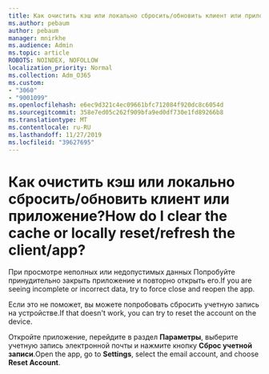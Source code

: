 ```yaml
---
title: Как очистить кэш или локально сбросить/обновить клиент или приложение?
ms.author: pebaum
author: pebaum
manager: mnirkhe
ms.audience: Admin
ms.topic: article
ROBOTS: NOINDEX, NOFOLLOW
localization_priority: Normal
ms.collection: Adm_O365
ms.custom:
- "3060"
- "9001099"
ms.openlocfilehash: e6ec9d321c4ec09661bfc712084f920dc8c6054d
ms.sourcegitcommit: 358e7ed05c262f909bfa9ed0df730e1fd89266b8
ms.translationtype: MT
ms.contentlocale: ru-RU
ms.lasthandoff: 11/27/2019
ms.locfileid: "39627695"
---
```

# <a name="how-do-i-clear-the-cache-or-locally-resetrefresh-the-clientapp"></a><span data-ttu-id="f8223-102">Как очистить кэш или локально сбросить/обновить клиент или приложение?</span><span class="sxs-lookup"><span data-stu-id="f8223-102">How do I clear the cache or locally reset/refresh the client/app?</span></span>

<span data-ttu-id="f8223-103">При просмотре неполных или недопустимых данных Попробуйте принудительно закрыть приложение и повторно открыть его.</span><span class="sxs-lookup"><span data-stu-id="f8223-103">If you are seeing incomplete or incorrect data, try to force close and reopen the app.</span></span>  

<span data-ttu-id="f8223-104">Если это не поможет, вы можете попробовать сбросить учетную запись на устройстве.</span><span class="sxs-lookup"><span data-stu-id="f8223-104">If that doesn't work, you can try to reset the account on the device.</span></span>
 
<span data-ttu-id="f8223-105">Откройте приложение, перейдите в раздел **Параметры**, выберите учетную запись электронной почты и нажмите кнопку **Сброс учетной записи**.</span><span class="sxs-lookup"><span data-stu-id="f8223-105">Open the app, go to **Settings**, select the email account, and choose **Reset Account**.</span></span>